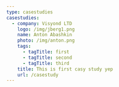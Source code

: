 ```yaml
---
type: casestudies
casestudies:
  - company: Visyond LTD
    logo: /img/jberg1.png
    name: Anton Abashkin
    photo: /img/anton.png
    tags:
      - tagTitle: first
      - tagTitle: second
      - tagTitle: third
    title: This is first casy study yep
    url: /casestudy
---
```


